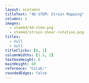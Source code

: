 ```yaml
---
layout: ncolumns
titleText: "4D-STEM: Strain Mapping"
columns: 2
images:
  - stem4d/4d-stem.png
  - stem4d/strain-shear-rotation.png
titles:
  - null
  - null
titleClicks: [0, 1]
columnWidths: [1.5, 2]
textboxHeight: 0
mainHeight: 60
reference: "Colab:" 
roundedEdges: false
---
```


